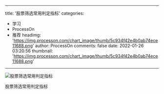
---
title: '股票筛选常用判定指标'
categories: 
 - 学习
 - ProcessOn
 - 推荐
headimg: 'https://img.processon.com/chart_image/thumb/5c934f42e4b0ab74ece11688.png'
author: ProcessOn
comments: false
date: 2022-01-26 03:20:56
thumbnail: 'https://img.processon.com/chart_image/thumb/5c934f42e4b0ab74ece11688.png'
---

<div>   
<img class="thumb" alt="股票筛选常用判定指标" src="https://img.processon.com/chart_image/thumb/5c934f42e4b0ab74ece11688.png" referrerpolicy="no-referrer">
<p>股票筛选常用判定指标</p>  
</div>
            